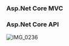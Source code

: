 ### Asp.Net Core MVC


### Asp.Net Core API


![IMG_0236](https://user-images.githubusercontent.com/44087592/139578166-b5dd5846-10c3-46a5-a115-011cce27029a.PNG)
